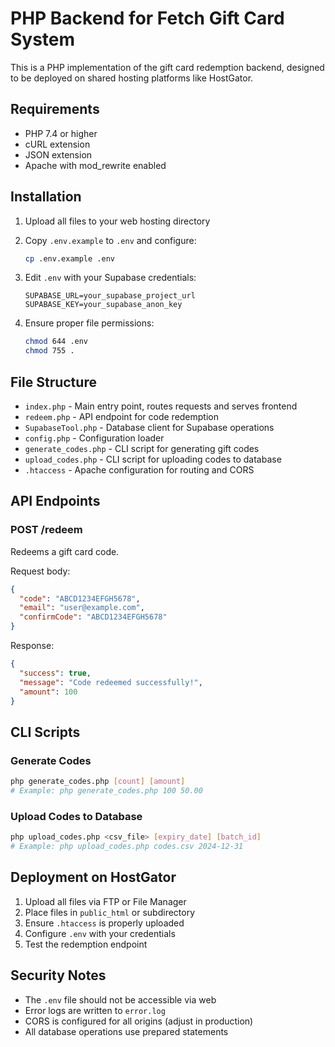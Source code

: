 # PHP Backend for Fetch Gift Card System

This is a PHP implementation of the gift card redemption backend, designed to be deployed on shared hosting platforms like HostGator.

## Requirements

- PHP 7.4 or higher
- cURL extension
- JSON extension
- Apache with mod_rewrite enabled

## Installation

1. Upload all files to your web hosting directory

2. Copy `.env.example` to `.env` and configure:
   ```bash
   cp .env.example .env
   ```

3. Edit `.env` with your Supabase credentials:
   ```
   SUPABASE_URL=your_supabase_project_url
   SUPABASE_KEY=your_supabase_anon_key
   ```

4. Ensure proper file permissions:
   ```bash
   chmod 644 .env
   chmod 755 .
   ```

## File Structure

- `index.php` - Main entry point, routes requests and serves frontend
- `redeem.php` - API endpoint for code redemption
- `SupabaseTool.php` - Database client for Supabase operations
- `config.php` - Configuration loader
- `generate_codes.php` - CLI script for generating gift codes
- `upload_codes.php` - CLI script for uploading codes to database
- `.htaccess` - Apache configuration for routing and CORS

## API Endpoints

### POST /redeem
Redeems a gift card code.

Request body:
```json
{
  "code": "ABCD1234EFGH5678",
  "email": "user@example.com",
  "confirmCode": "ABCD1234EFGH5678"
}
```

Response:
```json
{
  "success": true,
  "message": "Code redeemed successfully!",
  "amount": 100
}
```

## CLI Scripts

### Generate Codes
```bash
php generate_codes.php [count] [amount]
# Example: php generate_codes.php 100 50.00
```

### Upload Codes to Database
```bash
php upload_codes.php <csv_file> [expiry_date] [batch_id]
# Example: php upload_codes.php codes.csv 2024-12-31
```

## Deployment on HostGator

1. Upload all files via FTP or File Manager
2. Place files in `public_html` or subdirectory
3. Ensure `.htaccess` is properly uploaded
4. Configure `.env` with your credentials
5. Test the redemption endpoint

## Security Notes

- The `.env` file should not be accessible via web
- Error logs are written to `error.log`
- CORS is configured for all origins (adjust in production)
- All database operations use prepared statements